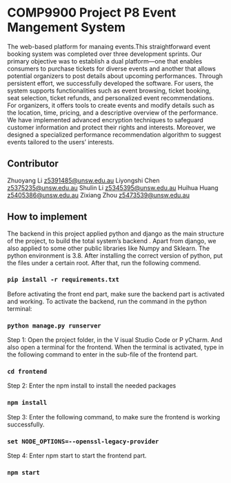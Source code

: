 # COMP9900 Project P8 Event Mangement System
The web-based platform for manaing events.This straightforward event booking system was completed over three development sprints. Our primary objective
was to establish a dual platform—one that enables consumers to purchase
tickets for diverse events and another that allows potential organizers to post
details about upcoming performances. Through persistent effort, we successfully developed the software. For users, the system supports functionalities
such as event browsing, ticket booking, seat selection, ticket refunds, and
personalized event recommendations. For organizers, it offers tools to create
events and modify details such as the location, time, pricing, and a descriptive overview of the performance. We have implemented advanced encryption
techniques to safeguard customer information and protect their rights and
interests. Moreover, we designed a specialized performance recommendation
algorithm to suggest events tailored to the users’ interests.

## Contributor
Zhuoyang Li
z5391485@unsw.edu.au
Liyongshi Chen
z5375235@unsw.edu.au
Shulin Li
z5345395@unsw.edu.au
Huihua Huang
z5405386@unsw.edu.au
Zixiang Zhou
z5473539@unsw.edu.au

## How to implement
The backend in this project applied python and django as the main structure
of the project, to build the total system’s backend . Apart from django, we
also applied to some other public libraries like Numpy and Sklearn. The
python environment is 3.8. After installing the correct version of python,
put the files under a certain root. After that, run the following commend.
###  `pip install -r requirements.txt `
Before activating the front end part, make sure the backend part is activated
and working. To activate the backend, run the command in the python
terminal:
### `python manage.py runserver`

Step 1: Open the project folder, in the V isual Studio Code or P yCharm. And
also open a terminal for the frontend. When the terminal is activated,
type in the following command to enter in the sub-file of the frontend
part.
### `cd frontend`

Step 2: Enter the npm install to install the needed packages

### `npm install`

Step 3: Enter the following command, to make sure the frontend is working
successfully.

### `set NODE_OPTIONS=--openssl-legacy-provider`

Step 4: Enter npm start to start the frontend part.

### `npm start`


